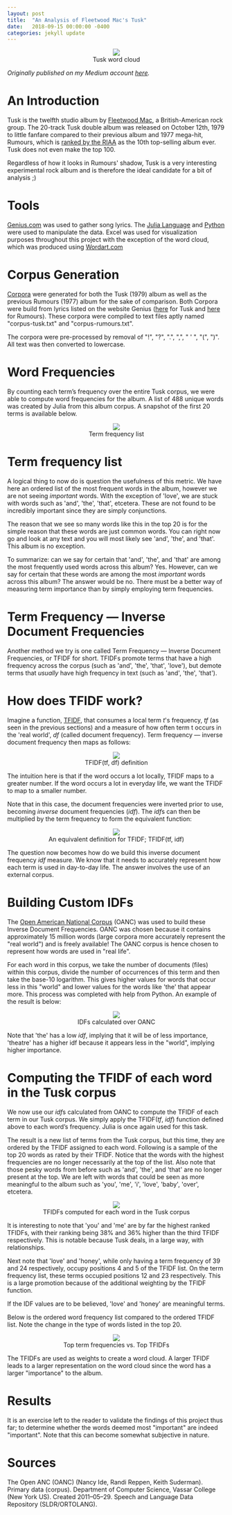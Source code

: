 ```yaml
---
layout: post
title:  "An Analysis of Fleetwood Mac's Tusk"
date:   2018-09-15 00:00:00 -0400
categories: jekyll update
---
```


<center><img src="https://raw.github.com/bmchardy/bmchardy.github.io/master/_posts/fleetwood-mac-tusk/wordart_2MB.png"></center>
<center>Tusk word cloud</center>

*Originally published on my Medium account [here](https://medium.com/@rjwmchardy/an-analysis-of-fleetwood-macs-tusk-d2f110afd993).*

# An Introduction

Tusk is the twelfth studio album by [Fleetwood Mac](https://en.wikipedia.org/wiki/Fleetwood_Mac), a British-American rock group. The 20-track Tusk double album was released on October 12th, 1979 to little fanfare compared to their previous album and 1977 mega-hit, Rumours, which is [ranked by the RIAA](https://www.riaa.com/gold-platinum/?tab_active=top_tallies&ttt=T1A#search_section) as the 10th top-selling album ever. Tusk does not even make the top 100.

Regardless of how it looks in Rumours' shadow, Tusk is a very interesting experimental rock album and is therefore the ideal candidate for a bit of analysis ;)

# Tools

[Genius.com](https://genius.com/) was used to gather song lyrics. The [Julia Language](https://julialang.org/) and [Python](https://www.python.org/) were used to manipulate the data. Excel was used for visualization purposes throughout this project with the exception of the word cloud, which was produced using [Wordart.com](https://wordart.com/)

# Corpus Generation

[Corpora](https://en.wikipedia.org/wiki/Text_corpus) were generated for both the Tusk (1979) album as well as the previous Rumours (1977) album for the sake of comparison. Both Corpora were build from lyrics listed on the website Genius ([here](https://genius.com/albums/Fleetwood-mac/Tusk) for Tusk and [here](https://genius.com/albums/Fleetwood-mac/Rumours) for Rumours). These corpora were compiled to text files aptly named "corpus-tusk.txt" and "corpus-rumours.txt".

The corpora were pre-processed by removal of "!", "?", ".", ",", " ' ", "(", ")". All text was then converted to lowercase.

# Word Frequencies

By counting each term’s frequency over the entire Tusk corpus, we were able to compute word frequencies for the album. A list of 488 unique words was created by Julia from this album corpus. A snapshot of the first 20 terms is available below.

<center><img src="https://raw.github.com/bmchardy/bmchardy.github.io/master/_posts/fleetwood-mac-tusk/freq_1.png"></center>
<center>Term frequency list</center>

# Term frequency list

A logical thing to now do is question the usefulness of this metric. We have here an ordered list of the most frequent words in the album, however we are not seeing *important* words. With the exception of 'love', we are stuck with words such as 'and', 'the', 'that', etcetera. These are not found to be incredibly important since they are simply conjunctions.

The reason that we see so many words like this in the top 20 is for the simple reason that these words are just common words. You can right now go and look at any text and you will most likely see 'and', 'the', and 'that'. This album is no exception.

To summarize: can we say for certain that 'and', 'the', and 'that' are among the most frequently used words across this album? Yes. However, can we say for certain that these words are among the most *important* words across this album? The answer would be no. There must be a better way of measuring term importance than by simply employing term frequencies.

# Term Frequency — Inverse Document Frequencies

Another method we try is one called Term Frequency — Inverse Document Frequencies, or TFIDF for short. TFIDFs promote terms that have a high frequency across the corpus (such as 'and', 'the', 'that', 'love'), but demote terms that *usually* have high frequency in text (such as 'and', 'the', 'that').

# How does TFIDF work?

Imagine a function, [TFIDF](https://en.wikipedia.org/wiki/Tf%E2%80%93idf), that consumes a local term *t*'s frequency, *tf* (as seen in the previous sections) and a measure of how often term t occurs in the 'real world', *df* (called document frequency). Term frequency — inverse document frequency then maps as follows:

<center><img src="https://raw.github.com/bmchardy/bmchardy.github.io/master/_posts/fleetwood-mac-tusk/tfidf_1.png"></center>
<center>TFIDF(tf, df) definition</center>

The intuition here is that if the word occurs a lot locally, TFIDF maps to a greater number. If the word occurs a lot in everyday life, we want the TFIDF to map to a smaller number.

Note that in this case, the document frequencies were inverted prior to use, becoming *inverse* document frequencies (*idf*). The *idf*s can then be multiplied by the term frequency to form the equivalent function:

<center><img src="https://raw.github.com/bmchardy/bmchardy.github.io/master/_posts/fleetwood-mac-tusk/tfidf_2.png"></center>
<center>An equivalent definition for TFIDF; TFIDF(tf, idf)</center>

The question now becomes how do we build this inverse document frequency *idf* measure. We know that it needs to accurately represent how each term is used in day-to-day life. The answer involves the use of an external corpus.

# Building Custom IDFs

The [Open American National Corpus](http://www.anc.org/data/oanc/) (OANC) was used to build these Inverse Document Frequencies. OANC was chosen because it contains approximately 15 million words (large corpora more accurately represent the "real world") and is freely available! The OANC corpus is hence chosen to represent how words are used in "real life".

For each word in this corpus, we take the number of documents (files) within this corpus, divide the number of occurrences of this term and then take the base-10 logarithm. This gives higher values for words that occur less in this "world" and lower values for the words like 'the' that appear more. This process was completed with help from Python. An example of the result is below:

<center><img src="https://raw.github.com/bmchardy/bmchardy.github.io/master/_posts/fleetwood-mac-tusk/invfreq_1.png"></center>
<center>IDFs calculated over OANC</center>

Note that 'the' has a low *idf*, implying that it will be of less importance, 'theatre' has a higher idf because it appears less in the "world", implying higher importance.

# Computing the TFIDF of each word in the Tusk corpus

We now use our *idf*s calculated from OANC to compute the TFIDF of each term in our Tusk corpus. We simply apply the TFIDF(*tf*, *idf*) function defined above to each word’s frequency. Julia is once again used for this task.

The result is a new list of terms from the Tusk corpus, but this time, they are ordered by the TFIDF assigned to each word. Following is a sample of the top 20 words as rated by their TFIDF. Notice that the words with the highest frequencies are no longer necessarily at the top of the list. Also note that those pesky words from before such as 'and', 'the', and 'that' are no longer present at the top. We are left with words that could be seen as more meaningful to the album such as 'you', 'me', 'i', 'love', 'baby', 'over', etcetera.

<center><img src="https://raw.github.com/bmchardy/bmchardy.github.io/master/_posts/fleetwood-mac-tusk/tfidf_sample_1.png"></center>
<center>TFIDFs computed for each word in the Tusk corpus</center>

It is interesting to note that 'you' and 'me' are by far the highest ranked TFIDFs, with their ranking being 38% and 36% higher than the third TFIDF respectively. This is notable because Tusk deals, in a large way, with relationships.

Next note that 'love' and 'honey', while only having a term frequency of 39 and 24 respectively, occupy positions 4 and 5 of the TFIDF list. On the term frequency list, these terms occupied positions 12 and 23 respectively. This is a large promotion because of the additional weighting by the TFIDF function.

If the IDF values are to be believed, 'love' and 'honey' are meaningful terms.

Below is the ordered word frequency list compared to the ordered TFIDF list. Note the change in the type of words listed in the top 20.

<center><img src="https://raw.github.com/bmchardy/bmchardy.github.io/master/_posts/fleetwood-mac-tusk/freq_2.png"></center>
<center>Top term frequencies vs. Top TFIDFs</center>

The TFIDFs are used as weights to create a word cloud. A larger TFIDF leads to a larger representation on the word cloud since the word has a larger "importance" to the album.

# Results

It is an exercise left to the reader to validate the findings of this project thus far; to determine whether the words deemed most "important" are indeed "important". Note that this can become somewhat subjective in nature.

# Sources
The Open ANC (OANC) (Nancy Ide, Randi Reppen, Keith Suderman). Primary data (corpus). Department of Computer Science, Vassar College (New York US). Created 2011–05–29. Speech and Language Data Repository (SLDR/ORTOLANG).